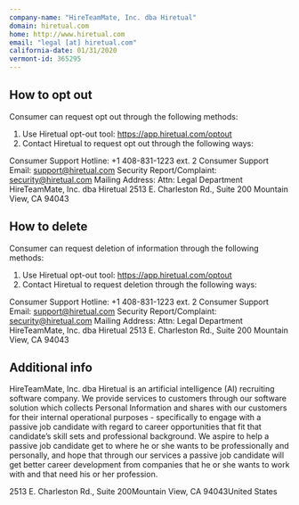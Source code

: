 ```yaml
---
company-name: "HireTeamMate, Inc. dba Hiretual"
domain: hiretual.com
home: http://www.hiretual.com
email: "legal [at] hiretual.com"
california-date: 01/31/2020
vermont-id: 365295
---
```

## How to opt out


Consumer can request opt out through the following methods:

1. Use Hiretual opt-out tool: https://app.hiretual.com/optout
2. Contact Hiretual to request opt out through the following ways: 

Consumer Support Hotline: +1 408-831-1223 ext. 2
Consumer Support Email: support@hiretual.com
Security Report/Complaint: security@hiretual.com
Mailing Address:
Attn: Legal Department
HireTeamMate, Inc. dba Hiretual
2513 E. Charleston Rd., Suite 200
Mountain View, CA 94043

## How to delete


Consumer can request deletion of information through the following methods:

1. Use Hiretual opt-out tool: https://app.hiretual.com/optout
2. Contact Hiretual to request deletion through the following ways: 

Consumer Support Hotline: +1 408-831-1223 ext. 2
Consumer Support Email: support@hiretual.com
Security Report/Complaint: security@hiretual.com
Mailing Address:
Attn: Legal Department
HireTeamMate, Inc. dba Hiretual
2513 E. Charleston Rd., Suite 200
Mountain View, CA 94043

## Additional info


HireTeamMate, Inc. dba Hiretual is an artificial intelligence (AI) recruiting software company. We provide services to customers through our software solution which collects Personal Information and shares with our customers for their internal operational purposes - specifically to engage with a passive job candidate with regard to career opportunities that fit that candidate’s skill sets and professional background. We aspire to help a passive job candidate get to where he or she wants to be professionally and personally, and hope that through our services a passive job candidate will get better career development from companies that he or she wants to work with and that need his or her profession.

2513 E. Charleston Rd., Suite 200Mountain View, CA 94043United States














